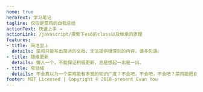 ```yaml
---
home: true
heroText: 学习笔记
tagline: 仅仅是菜鸡的自我总结
actionText: 快速上手 →
actionLink: /javascript/探索下es6的class以及继承的原理
features:
- title: 简洁至上
  details: 菜鸡只能写出简洁的文档，无法提供很深刻的内容，请多包涵。
- title: 随缘更新
  details: 懒人一个，不能保证积极更新，总是想起一出是一出。
- title: 窄领域
  details: 不会真以为一个菜鸡能有多宽的知识广度？不会吧，不会吧，不会吧？菜鸡能把自己的所学掌握住就不错了。该文档涉及的领域将少的可怕。
footer: MIT Licensed | Copyright © 2018-present Evan You
---
```

